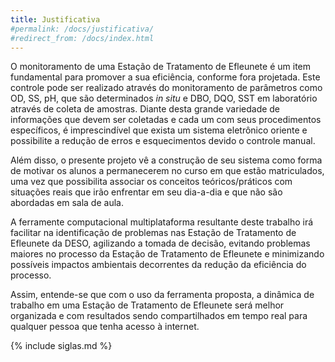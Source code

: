 ```yaml
---
title: Justificativa
#permalink: /docs/justificativa/
#redirect_from: /docs/index.html
---
```


O monitoramento de uma Estação de Tratamento de Efleunete é um item fundamental para promover a sua eficiência, conforme fora projetada. Este controle pode ser realizado através do monitoramento de parâmetros como OD, SS, pH, que são determinados _in situ_ e DBO, DQO, SST em laboratório através de coleta de amostras. Diante desta grande variedade de informações que devem ser coletadas e cada um com seus procedimentos específicos, é imprescindível que exista um sistema eletrônico oriente e possibilite a redução de erros e esquecimentos devido o controle manual.

Além disso, o presente projeto vê a construção de seu sistema como forma de motivar os alunos a permanecerem no curso em que estão matriculados, uma vez que possibilita associar os conceitos teóricos/práticos com situações reais que irão enfrentar em seu dia-a-dia e que não são abordadas em sala de aula.

A ferramente computacional multiplataforma resultante deste trabalho irá facilitar na identificação de problemas nas Estação de Tratamento de Efleunete da DESO, agilizando a tomada de decisão, evitando problemas maiores no processo da Estação de Tratamento de Efleunete e minimizando possíveis impactos ambientais decorrentes da redução da eficiência do processo. 

Assim, entende-se que com o uso da ferramenta proposta, a dinâmica de trabalho em uma Estação de Tratamento de Efleunete será melhor organizada e com resultados sendo compartilhados em tempo real para qualquer pessoa que tenha acesso à internet.



{% include siglas.md %}
